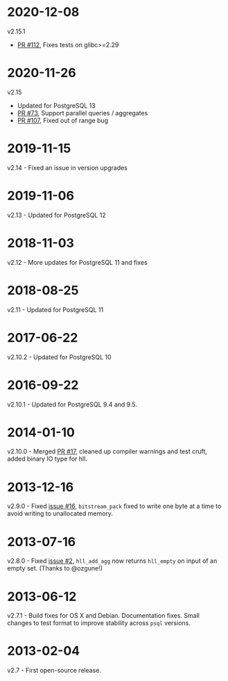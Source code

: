 2020-12-08
==========
v2.15.1
- [PR #112](https://github.com/citusdata/postgresql-hll/pull/112), Fixes tests on glibc>=2.29

2020-11-26
==========
v2.15
- Updated for PostgreSQL 13
- [PR #73](https://github.com/citusdata/postgresql-hll/pull/73), Support parallel queries / aggregates
- [PR #107](https://github.com/citusdata/postgresql-hll/pull/107), Fixed out of range bug

2019-11-15
==========
v2.14 - Fixed an issue in version upgrades

2019-11-06
==========
v2.13 - Updated for PostgreSQL 12

2018-11-03
==========
v2.12 - More updates for PostgreSQL 11 and fixes

2018-08-25
==========
v2.11 - Updated for PostgreSQL 11

2017-06-22
==========
v2.10.2 - Updated for PostgreSQL 10

2016-09-22
==========
v2.10.1 - Updated for PostgreSQL 9.4 and 9.5.

2014-01-10
==========
v2.10.0 - Merged [PR #17](https://github.com/citusdata/postgresql-hll/pull/17), cleaned up compiler warnings and test cruft, added binary IO type for hll.

2013-12-16
==========
v2.9.0 - Fixed [issue #16](https://github.com/citusdata/postgresql-hll/issues/16), `bitstream_pack` fixed to write one byte at a time to avoid writing to unallocated memory.

2013-07-16
==========
v2.8.0 - Fixed [issue #2](https://github.com/citusdata/postgresql-hll/issues/2), `hll_add_agg` now returns `hll_empty` on input of an empty set. (Thanks to @ozgune!)

2013-06-12
==========
v2.7.1 - Build fixes for OS X and Debian. Documentation fixes. Small changes to test format to improve stability across `psql` versions.

2013-02-04
==========
v2.7 - First open-source release.
